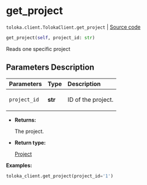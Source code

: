 # get_project
`toloka.client.TolokaClient.get_project` | [Source code](https://github.com/Toloka/toloka-kit/blob/v0.1.24/src/client/__init__.py#L44)

```python
get_project(self, project_id: str)
```

Reads one specific project

## Parameters Description

| Parameters | Type | Description |
| :----------| :----| :-----------|
`project_id`|**str**|<p>ID of the project.</p>

* **Returns:**

  The project.

* **Return type:**

  [Project](toloka.client.project.Project.md)

**Examples:**

```python
toloka_client.get_project(project_id='1')
```
